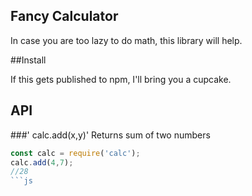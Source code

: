 Fancy Calculator
----

In case you are too lazy to do math, this library will help.

##Install

If this gets published to npm, I'll bring you a cupcake.

## API

###' calc.add(x,y)'
Returns sum of two numbers

```js
const calc = require('calc');
calc.add(4,7);
//28
```js